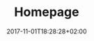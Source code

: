 ---
title: Homepage
date: 2017-11-01T18:28:28+02:00
draft: false
description: Jennifer Choi Mechanical Engineer California State University of Fullerton 

header:
  description: Hello, my name is Jennifer. I live in greater Los Angeles County. I'm keen on <span class="accent-text">blank</span>.
  image:
    url: home-hero.png
    alt: The top of mountain image
    media: "(max-width: 46.25em)"
    params:
    - options: 1130x500
    - options: 848x443
      cmd: Fit
    - options: 565x420
      cmd: Fit
    - options: 360x318
      cmd: Fit
text_groups:
  - name: Intro
    description: Recently graduated from California State University of Fullerton with a mechanical engineering degree. My inquisive mind would always analyze certain objects that are surrounding me. [My interests expands in variety of subjects.]<span class="default-text bold-text">BOLD</span> 
projects:
  - title: Strato
    type: wed design
    link: https://unsplash.com/photos/hpjSkU2UYSU
    image:
      url: works/strato.jpg
      alt: The Strato web design theme
      media: "(max-width: 46.25em)"
      params:
      - options: 1130x590
      - options: 848x443
      - options: 565x420
      - options: 360x318 Left
  - title: Analytik
    type: UI/UX
    link: https://unsplash.com/photos/yeB9jDmHm6M
    class: short-col
    image:
      url: works/analytik.jpg
      alt: The Analytic web design theme
      media: "(max-width: 46.25em)"
      params:
      - options: 364x590 Top
      - options: 848x443 Top
      - options: 565x420
      - options: 360x318
  - title: Friends
    type: Product Development
    link: https://unsplash.com/photos/ir5lIkVFqC4
    class: wide-col
    image:
      url: works/friends.jpg
      alt: The Friends theme
      media: "(max-width: 46.25em)"
      params:
      - options: 746x590 Left
      - options: 848x443 Top
      - options: 565x420 Left
      - options: 360x318 Center
  - title: Food
    type: web design
    link: https://unsplash.com/photos/JVSgcV8_vb4
    class: wide-col
    image:
      url: works/food.jpg
      alt: The Food website for recipes
      media: "(max-width: 46.25em)"
      params:
      - options: 746x590 Center
      - options: 848x443 Center
      - options: 565x420 Center
      - options: 360x318 Center
  - title: StatApp
    type: UI/UX
    link: https://unsplash.com/photos/nJX74kn1yn4
    class: short-col
    image:
      url: works/statapp.jpg
      alt: The application for statistic
      media: "(max-width: 46.25em)"
      params:
      - options: 364x590 Left
      - options: 848x443
      - options: 565x420 Center
      - options: 360x318 Center
---